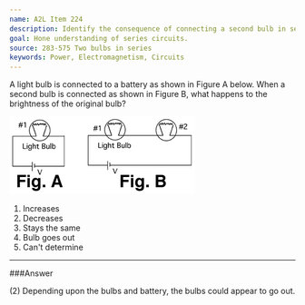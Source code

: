 ```yaml
---
name: A2L Item 224
description: Identify the consequence of connecting a second bulb in series in a circuit.
goal: Hone understanding of series circuits.
source: 283-575 Two bulbs in series
keywords: Power, Electromagnetism, Circuits
---
```


A light bulb is connected to a battery as shown in Figure A below. When
a second bulb is connected as shown in Figure B, what happens to the
brightness of the original bulb?

![Item224_fig1.gif](../images/Item224_fig1.gif)

1. Increases
2. Decreases
3. Stays the same
4. Bulb goes out
5. Can't determine


<hr/>

###Answer

(2) Depending upon the bulbs and battery, the bulbs could appear to go
out. 
